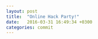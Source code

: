 ```yaml
---
layout: post
title:  "Online Hack Party!"
date:   2016-03-31 16:49:34 +0300
categories: commit
---
```

